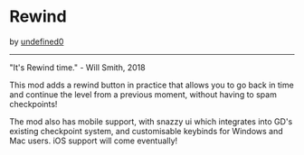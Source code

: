# Rewind
by [undefined0](user:13351341)

---

"It's Rewind time." - Will Smith, 2018

This mod adds a rewind button in practice that allows you to go back in time and continue the level from a previous moment, without having to spam checkpoints!

The mod also has mobile support, with snazzy ui which integrates into GD's existing checkpoint system, and customisable keybinds for Windows and Mac users. iOS support will come eventually!
